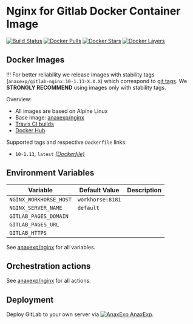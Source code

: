 # Nginx for Gitlab Docker Container Image 

[![Build Status](https://travis-ci.org/anaxexp/gitlab-nginx.svg?branch=master)](https://travis-ci.org/anaxexp/gitlab-nginx)
[![Docker Pulls](https://img.shields.io/docker/pulls/anaxexp/gitlab-nginx.svg)](https://hub.docker.com/r/anaxexp/gitlab-nginx)
[![Docker Stars](https://img.shields.io/docker/stars/anaxexp/gitlab-nginx.svg)](https://hub.docker.com/r/anaxexp/gitlab-nginx)
[![Docker Layers](https://images.microbadger.com/badges/image/anaxexp/gitlab-nginx.svg)](https://microbadger.com/images/anaxexp/gitlab-nginx)

## Docker Images

!!! For better reliability we release images with stability tags (`anaxexp/gitlab-nginx:10-1.13-X.X.X`) which correspond to [git tags](https://github.com/anaxexp/gitlab-nginx/releases). We **STRONGLY RECOMMEND** using images only with stability tags. 

Overview:

* All images are based on Alpine Linux
* Base image: [anaxexp/nginx](https://github.com/anaxexp/nginx)
* [Travis CI builds](https://travis-ci.org/anaxexp/gitlab-nginx) 
* [Docker Hub](https://hub.docker.com/r/anaxexp/gitlab-nginx)

Supported tags and respective `Dockerfile` links:

* `10-1.13`, `latest` [_(Dockerfile)_](https://github.com/anaxexp/gitlab-nginx/tree/master/Dockerfile)

## Environment Variables

| Variable               | Default Value       | Description |
| ---------------------- | ------------------- | ----------- |
| `NGINX_WORKHORSE_HOST` | `workhorse:8181`    |             |
| `NGINX_SERVER_NAME`    | `default`           |             |
| `GITLAB_PAGES_DOMAIN`  |                     |             |
| `GITLAB_PAGES_URL`     |                     |             |
| `GITLAB_HTTPS`         |                     |             |

See [anaxexp/nginx](https://github.com/anaxexp/nginx) for all variables.

## Orchestration actions

See [anaxexp/nginx](https://github.com/anaxexp/nginx) for all actions.

## Deployment

Deploy GitLab to your own server via [![AnaxExp](https://www.google.com/s2/favicons?domain=anaxexp.com) AnaxExp](https://anaxexp.com).
